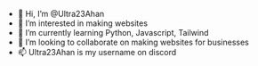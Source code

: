 - 👋 Hi, I’m @Ultra23Ahan
- 👀 I’m interested in making websites
- 🌱 I’m currently learning Python, Javascript, Tailwind
- 💞️ I’m looking to collaborate on making websites for businesses
- 📫 Ultra23Ahan is my username on discord

